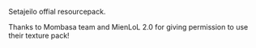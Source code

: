 Setajeilo offial resourcepack.

Thanks to Mombasa team and MienLoL 2.0 for giving permission to use their texture pack!
